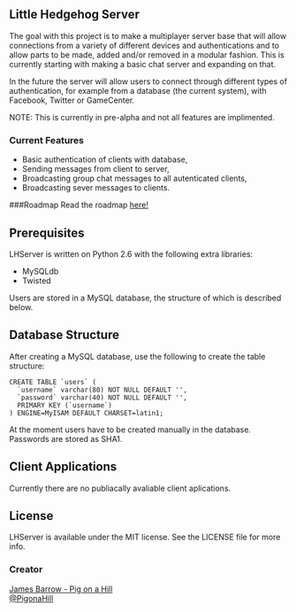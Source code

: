 ## Little Hedgehog Server

The goal with this project is to make a multiplayer server base that will allow connections from a variety of different devices and authentications and to allow parts to be made, added and/or removed in a modular fashion. This is currently starting with making a basic chat server and expanding on that.

In the future the server will allow users to connect through different types of authentication, for example from a database (the current system), with Facebook, Twitter or GameCenter.

NOTE: This is currently in pre-alpha and not all features are implimented.

### Current Features
- Basic authentication of clients with database,  
- Sending messages from client to server,  
- Broadcasting group chat messages to all autenticated clients,  
- Broadcasting sever messages to clients.  

###Roadmap
Read the roadmap [here!](https://github.com/Baza207/LHServer/blob/master/ROADMAP.md)

## Prerequisites

LHServer is written on Python 2.6 with the following extra libraries:

- MySQLdb  
- Twisted

Users are stored in a MySQL database, the structure of which is described below.

## Database Structure

After creating a MySQL database, use the following to create the table structure:

```
CREATE TABLE `users` (
  `username` varchar(80) NOT NULL DEFAULT '',
  `password` varchar(40) NOT NULL DEFAULT '',
  PRIMARY KEY (`username`)
) ENGINE=MyISAM DEFAULT CHARSET=latin1;
```

At the moment users have to be created manually in the database. Passwords are stored as SHA1.

## Client Applications

Currently there are no publiacally avaliable client aplications.

## License

LHServer is available under the MIT license. See the LICENSE file for more info.

### Creator

[James Barrow - Pig on a Hill](http://pigonahill.com)  
[@PigonaHill](https://twitter.com/PigonaHill)
